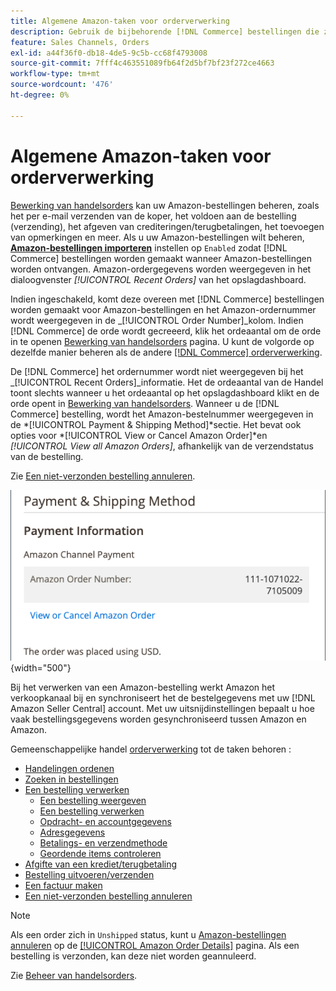 ```yaml
---
title: Algemene Amazon-taken voor orderverwerking
description: Gebruik de bijbehorende [!DNL Commerce] bestellingen die zijn gemaakt voor Amazon bestellingen om orderactiviteiten en verwerking in de [!UICONTROL Commerce] Admin.
feature: Sales Channels, Orders
exl-id: a44f36f0-db18-4de5-9c5b-cc68f4793008
source-git-commit: 7fff4c463551089fb64f2d5bf7bf23f272ce4663
workflow-type: tm+mt
source-wordcount: '476'
ht-degree: 0%

---
```


# Algemene Amazon-taken voor orderverwerking

[Bewerking van handelsorders](https://experienceleague.adobe.com/docs/commerce-admin/stores-sales/order-management/orders/order-processing.html#process-an-order) kan uw Amazon-bestellingen beheren, zoals het per e-mail verzenden van de koper, het voldoen aan de bestelling (verzending), het afgeven van crediteringen/terugbetalingen, het toevoegen van opmerkingen en meer. Als u uw Amazon-bestellingen wilt beheren, [**Amazon-bestellingen importeren**](./order-settings.md) instellen op `Enabled` zodat [!DNL Commerce] bestellingen worden gemaakt wanneer Amazon-bestellingen worden ontvangen. Amazon-ordergegevens worden weergegeven in het dialoogvenster *[!UICONTROL Recent Orders]* van het opslagdashboard.

Indien ingeschakeld, komt deze overeen met [!DNL Commerce] bestellingen worden gemaakt voor Amazon-bestellingen en het Amazon-ordernummer wordt weergegeven in de _[!UICONTROL Order Number]_kolom. Indien [!DNL Commerce] de orde wordt gecreeerd, klik het ordeaantal om de orde in te openen [Bewerking van handelsorders](https://experienceleague.adobe.com/docs/commerce-admin/stores-sales/order-management/orders/order-processing.html#process-an-order) pagina. U kunt de volgorde op dezelfde manier beheren als de andere [[!DNL Commerce] orderverwerking](https://experienceleague.adobe.com/docs/commerce-admin/stores-sales/order-management/orders/order-processing.html#process-an-order).

De [!DNL Commerce] het ordernummer wordt niet weergegeven bij het _[!UICONTROL Recent Orders]_informatie. Het de ordeaantal van de Handel toont slechts wanneer u het ordeaantal op het opslagdashboard klikt en de orde opent in [Bewerking van handelsorders](https://experienceleague.adobe.com/docs/commerce-admin/stores-sales/order-management/orders/order-processing.html#process-an-order). Wanneer u de [!DNL Commerce] bestelling, wordt het Amazon-bestelnummer weergegeven in de *[!UICONTROL Payment & Shipping Method]*sectie. Het bevat ook opties voor *[!UICONTROL View or Cancel Amazon Order]*en *[!UICONTROL View all Amazon Orders]*, afhankelijk van de verzendstatus van de bestelling.

Zie [Een niet-verzonden bestelling annuleren](./cancel-unshipped-order.md).

![Amazon Order info in the Commerce order](assets/amazon-order-number-payment-info.png){width="500"}

Bij het verwerken van een Amazon-bestelling werkt Amazon het verkoopkanaal bij en synchroniseert het de bestelgegevens met uw [!DNL Amazon Seller Central] account. Met uw uitsnijdinstellingen bepaalt u hoe vaak bestellingsgegevens worden gesynchroniseerd tussen Amazon en Amazon.

Gemeenschappelijke handel [orderverwerking](https://experienceleague.adobe.com/docs/commerce-admin/stores-sales/order-management/orders/order-processing.html#process-an-order) tot de taken behoren :

- [Handelingen ordenen](https://experienceleague.adobe.com/docs/commerce-admin/stores-sales/order-management/orders/orders.html#actions)
- [Zoeken in bestellingen](https://experienceleague.adobe.com/docs/commerce-admin/stores-sales/order-management/orders/orders.html#order-search)
- [Een bestelling verwerken](https://experienceleague.adobe.com/docs/commerce-admin/stores-sales/order-management/orders/order-processing.html#process-an-order)
   - [Een bestelling weergeven](https://experienceleague.adobe.com/docs/commerce-admin/stores-sales/order-management/orders/order-processing.html#process-an-order#view-an-order)
   - [Een bestelling verwerken](https://experienceleague.adobe.com/docs/commerce-admin/stores-sales/order-management/orders/order-processing.html#process-an-order#process-an-order)
   - [Opdracht- en accountgegevens](https://experienceleague.adobe.com/docs/commerce-admin/stores-sales/order-management/orders/order-processing.html#process-an-order#order-and-account-information)
   - [Adresgegevens](https://experienceleague.adobe.com/docs/commerce-admin/stores-sales/order-management/orders/order-processing.html#process-an-order#address-information)
   - [Betalings- en verzendmethode](https://experienceleague.adobe.com/docs/commerce-admin/stores-sales/order-management/orders/order-processing.html#process-an-order#payment--shipping-method)
   - [Geordende items controleren](https://experienceleague.adobe.com/docs/commerce-admin/stores-sales/order-management/orders/order-processing.html#process-an-order#review-items-ordered)
- [Afgifte van een krediet/terugbetaling](https://experienceleague.adobe.com/docs/commerce-admin/stores-sales/order-management/credit-memos/credit-memo-create.html)
- [Bestelling uitvoeren/verzenden](https://experienceleague.adobe.com/docs/commerce-admin/stores-sales/order-management/shipments.html#create-a-shipment)
- [Een factuur maken](https://experienceleague.adobe.com/docs/commerce-admin/stores-sales/order-management/invoices.html#create-an-invoice)
- [Een niet-verzonden bestelling annuleren](./cancel-unshipped-order.md)

>[!NOTE]
>
>Als een order zich in `Unshipped` status, kunt u [Amazon-bestellingen annuleren](./cancel-unshipped-order.md) op de [[!UICONTROL Amazon Order Details]](./amazon-order-details.md) pagina. Als een bestelling is verzonden, kan deze niet worden geannuleerd.

Zie [Beheer van handelsorders](https://experienceleague.adobe.com/docs/commerce-admin/stores-sales/introduction.html#order-management-and-operations).
